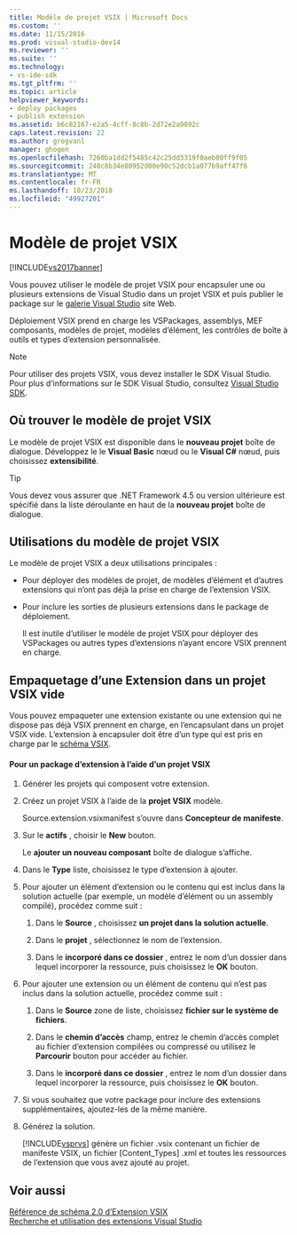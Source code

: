 ```yaml
---
title: Modèle de projet VSIX | Microsoft Docs
ms.custom: ''
ms.date: 11/15/2016
ms.prod: visual-studio-dev14
ms.reviewer: ''
ms.suite: ''
ms.technology:
- vs-ide-sdk
ms.tgt_pltfrm: ''
ms.topic: article
helpviewer_keywords:
- deploy packages
- publish extension
ms.assetid: b6c82167-e2a5-4cff-8c8b-2d72e2a9092c
caps.latest.revision: 22
ms.author: gregvanl
manager: ghogen
ms.openlocfilehash: 7260ba1dd2f5485c42c25dd3319f0aeb00ff9f05
ms.sourcegitcommit: 240c8b34e80952d00e90c52dcb1a077b9aff47f6
ms.translationtype: MT
ms.contentlocale: fr-FR
ms.lasthandoff: 10/23/2018
ms.locfileid: "49927201"
---
```

# <a name="vsix-project-template"></a>Modèle de projet VSIX
[!INCLUDE[vs2017banner](../includes/vs2017banner.md)]

Vous pouvez utiliser le modèle de projet VSIX pour encapsuler une ou plusieurs extensions de Visual Studio dans un projet VSIX et puis publier le package sur le [galerie Visual Studio](http://go.microsoft.com/fwlink/?LinkID=123847) site Web.  
  
 Déploiement VSIX prend en charge les VSPackages, assemblys, MEF composants, modèles de projet, modèles d’élément, les contrôles de boîte à outils et types d’extension personnalisée.  
  
> [!NOTE]
>  Pour utiliser des projets VSIX, vous devez installer le SDK Visual Studio. Pour plus d’informations sur le SDK Visual Studio, consultez [Visual Studio SDK](../extensibility/visual-studio-sdk.md).  
  
## <a name="where-to-find-the-vsix-project-template"></a>Où trouver le modèle de projet VSIX  
 Le modèle de projet VSIX est disponible dans le **nouveau projet** boîte de dialogue. Développez le le **Visual Basic** nœud ou le **Visual C#** nœud, puis choisissez **extensibilité**.  
  
> [!TIP]
>  Vous devez vous assurer que .NET Framework 4.5 ou version ultérieure est spécifié dans la liste déroulante en haut de la **nouveau projet** boîte de dialogue.  
  
## <a name="uses-of-the-vsix-project-template"></a>Utilisations du modèle de projet VSIX  
 Le modèle de projet VSIX a deux utilisations principales :  
  
- Pour déployer des modèles de projet, de modèles d’élément et d’autres extensions qui n’ont pas déjà la prise en charge de l’extension VSIX.  
  
- Pour inclure les sorties de plusieurs extensions dans le package de déploiement.  
  
  Il est inutile d’utiliser le modèle de projet VSIX pour déployer des VSPackages ou autres types d’extensions n’ayant encore VSIX prennent en charge.  
  
## <a name="packaging-an-extension-in-an-empty-vsix-project"></a>Empaquetage d’une Extension dans un projet VSIX vide  
 Vous pouvez empaqueter une extension existante ou une extension qui ne dispose pas déjà VSIX prennent en charge, en l’encapsulant dans un projet VSIX vide. L’extension à encapsuler doit être d’un type qui est pris en charge par le [schéma VSIX](../extensibility/vsix-extension-schema-2-0-reference.md).  
  
#### <a name="to-package-an-extension-by-using-a-vsix-project"></a>Pour un package d’extension à l’aide d’un projet VSIX  
  
1.  Générer les projets qui composent votre extension.  
  
2.  Créez un projet VSIX à l’aide de la **projet VSIX** modèle.  
  
     Source.extension.vsixmanifest s’ouvre dans **Concepteur de manifeste**.  
  
3.  Sur le **actifs** , choisir le **New** bouton.  
  
     Le **ajouter un nouveau composant** boîte de dialogue s’affiche.  
  
4.  Dans le **Type** liste, choisissez le type d’extension à ajouter.  
  
5.  Pour ajouter un élément d’extension ou le contenu qui est inclus dans la solution actuelle (par exemple, un modèle d’élément ou un assembly compilé), procédez comme suit :  
  
    1.  Dans le **Source** , choisissez **un projet dans la solution actuelle**.  
  
    2.  Dans le **projet** , sélectionnez le nom de l’extension.  
  
    3.  Dans le **incorporé dans ce dossier** , entrez le nom d’un dossier dans lequel incorporer la ressource, puis choisissez le **OK** bouton.  
  
6.  Pour ajouter une extension ou un élément de contenu qui n’est pas inclus dans la solution actuelle, procédez comme suit :  
  
    1.  Dans le **Source** zone de liste, choisissez **fichier sur le système de fichiers**.  
  
    2.  Dans le **chemin d’accès** champ, entrez le chemin d’accès complet au fichier d’extension compilées ou compressé ou utilisez le **Parcourir** bouton pour accéder au fichier.  
  
    3.  Dans le **incorporé dans ce dossier** , entrez le nom d’un dossier dans lequel incorporer la ressource, puis choisissez le **OK** bouton.  
  
7.  Si vous souhaitez que votre package pour inclure des extensions supplémentaires, ajoutez-les de la même manière.  
  
8.  Générez la solution.  
  
     [!INCLUDE[vsprvs](../includes/vsprvs-md.md)] génère un fichier .vsix contenant un fichier de manifeste VSIX, un fichier [Content_Types] .xml et toutes les ressources de l’extension que vous avez ajouté au projet.  
  
## <a name="see-also"></a>Voir aussi  
 [Référence de schéma 2.0 d’Extension VSIX](../extensibility/vsix-extension-schema-2-0-reference.md)   
 [Recherche et utilisation des extensions Visual Studio](../ide/finding-and-using-visual-studio-extensions.md)

